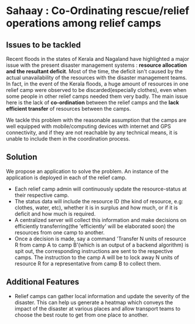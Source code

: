 # Sahaay : Co-Ordinating rescue/relief operations among relief camps

## Issues to be tackled
Recent floods in the states of Kerala and Nagaland have highlighted a major issue with the present disaster management systems : **resource allocation and the resultant deficit**.
Most of the time, the deficit isn't caused by the actual unavailability of the resources with the disaster management teams. In fact, in the event of the Kerala floods, a huge amount of resources in one relief camp were observed to be discarded(especially clothes), even when some people in other relief camps needed them very badly. The main issue here is the lack of **co-ordination** between the relief camps and the **lack efficient transfer** of resources between the camps. 

We tackle this problem with the reasonable assumption that the camps are well equipped with mobile/computing devices with internet and GPS connectivity, and if they are not reachable by any technical means, it is unable to include them in the coordination process.

## Solution

We propose an application to solve the problem. An instance of the application is deployed in each of the relief camp. 

  - Each relief camp admin will continuously update the resource-status at their respective camp. 
  - The status data will include the resource ID (the kind of resource, e.g: clothes, water, etc), whether it is in surplus and how much, or if it is deficit and how much is required.
  - A centralized server will collect this information and make decisions on efficiently transferring(the 'efficiently' will be elaborated soon) the resources from one camp to another.
  - Once a decision is made, say a command 'Transfer N units of resource R from camp A to camp B'(which is an output of a backend algorithm) is spit out, the corresponding instructions are sent to the respective camps. The instruction to the camp A will be to lock away N units of resource R for a representative from camp B to collect them.

## Additional Features

  - Relief camps can gather local information and update the severity of the disaster. This can help us generate a heatmap which conveys the impact of the disaster at various places and allow transport teams to choose the best route to get from one place to another.


